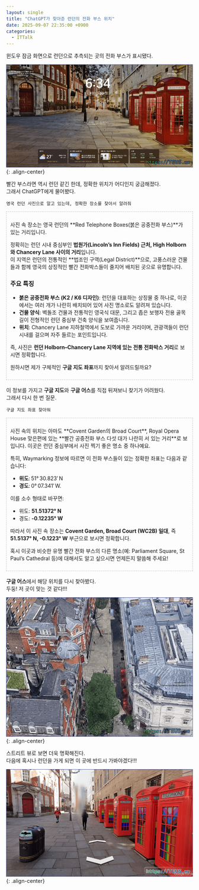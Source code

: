 ```yaml
---
layout: single
title: "ChatGPT가 찾아준 런던의 전화 부스 위치"
date: 2025-09-07 22:35:00 +0900
categories:
  - ITTalk
---
```


윈도우 잠금 화면으로 런던으로 추측되는 곳의 전화 부스가 표시됐다.

![image](</images/2025-09-07/london_s_Bs64_Q.png>){: .align-center}

빨간 부스라면 역시 런던 같긴 한데, 정확한 위치가 어디인지 궁금해졌다.\
그래서 ChatGPT에게 물어봤다.

```text
영국 런던 사진으로 알고 있는데, 정확한 장소를 찾아서 알려줘
```

<div style="padding: 10px; border: 1px dashed #c1c1c1; margin-bottom: 1.2em;"><p style="text-align: center; margin-bottom: 0;"><span style="font-size: 1.111em;">
<div markdown="1">
사진 속 장소는 영국 런던의 **Red Telephone Boxes(붉은 공중전화 부스)**가 있는 거리입니다.

정확히는 런던 시내 중심부인 **법원가(Lincoln’s Inn Fields) 근처, High Holborn와 Chancery Lane 사이의 거리**입니다.\
이 지역은 런던의 전통적인 **법조인 구역(Legal District)**으로, 고풍스러운 건물들과 함께 영국의 상징적인 빨간 전화박스들이 줄지어 배치된 곳으로 유명합니다.

### 주요 특징

* **붉은 공중전화 부스 (K2 / K6 디자인)**: 런던을 대표하는 상징물 중 하나로, 이곳에서는 여러 개가 나란히 배치되어 있어 사진 명소로도 알려져 있습니다.
* **건물 양식**: 벽돌조 건물과 전통적인 영국식 대문, 그리고 좁은 보행자 전용 골목길이 전형적인 런던 중심부 건축 양식을 보여줍니다.
* **위치**: Chancery Lane 지하철역에서 도보로 가까운 거리이며, 관광객들이 런던 시내를 걸으며 자주 들르는 포인트입니다.

즉, 사진은 **런던 Holborn–Chancery Lane 지역에 있는 전통 전화박스 거리**로 보시면 정확합니다.

원하시면 제가 구체적인 **구글 지도 좌표**까지 찾아서 알려드릴까요?
</div>
</span></p></div>

이 정보를 가지고 **구글 지도**와 **구글 어스**를 직접 뒤져보니 찾기가 어려웠다.\
그래서 다시 한 번 질문.

```text
구글 지도 좌표 찾아워
```

<div style="padding: 10px; border: 1px dashed #c1c1c1; margin-bottom: 1.2em;"><p style="text-align: center; margin-bottom: 0;"><span style="font-size: 1.111em;">
<div markdown="1">
사진 속의 위치는 아마도 **Covent Garden의 Broad Court**, Royal Opera House 맞은편에 있는 **빨간 공중전화 부스 다섯 대가 나란히 서 있는 거리**로 보입니다. 이곳은 런던 중심부에서 사진 찍기 좋은 명소 중 하나예요.

특히, Waymarking 정보에 따르면 이 전화 부스들이 있는 정확한 좌표는 다음과 같습니다:

* **위도**: 51° 30.823′ N
* **경도**: 0° 07.341′ W.

이를 소수 형태로 바꾸면:

* 위도: **51.51372° N**
* 경도: **-0.12235° W**

따라서 이 사진 속 장소는 **Covent Garden, Broad Court (WC2B) 일대**, 즉 **51.5137° N, -0.1223° W** 부근으로 보시면 정확합니다.

혹시 이곳과 비슷한 유명 빨간 전화 부스의 다른 명소(예: Parliament Square, St Paul’s Cathedral 등)에 대해서도 알고 싶으시면 언제든지 말씀해 주세요!
</div>
</span></p></div>

**구글 어스**에서 해당 위치를 다시 찾아봤다.\
두둥! 저 곳이 맞는 것 같다!!!

![image](</images/2025-09-07/earth1_Bs64_Q.png>){: .align-center}

스트리트 뷰로 보면 더욱 명확해진다.\
다음에 혹시나 런던을 가게 되면 이 곳에 반드시 가봐야겠다!!!

![image](</images/2025-09-07/earth2_Bs64_Q.png>){: .align-center}

